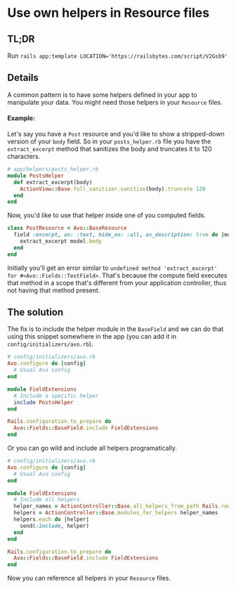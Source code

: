 # Use own helpers in Resource files

## TL;DR

Run `rails app:template LOCATION='https://railsbytes.com/script/V2Gsb9'`

## Details

A common pattern is to have some helpers defined in your app to manipulate your data. You might need those helpers in your `Resource` files.

#### Example:

Let's say you have a `Post` resource and you'd like to show a stripped-down version of your `body` field. So in your `posts_helper.rb` file you have the `extract_excerpt` method that sanitizes the body and truncates it to 120 characters.

```ruby
# app/helpers/posts_helper.rb
module PostsHelper
  def extract_excerpt(body)
    ActionView::Base.full_sanitizer.sanitize(body).truncate 120
  end
end
```

Now, you'd like to use that helper inside one of you computed fields.

```ruby
class PostResource < Avo::BaseResource
  field :excerpt, as: :text, hide_on: :all, as_description: true do |model|
    extract_excerpt model.body
  end
end
```

Initially you'll get an error similar to `undefined method 'extract_excerpt' for #<Avo::Fields::TextField>`. That's because the compute field executes that method in a scope that's different from your application controller, thus not having that method present.

## The solution

The fix is to include the helper module in the `BaseField` and we can do that using this snippet somewhere in the app (you can add it in `config/initializers/avo.rb`).

```ruby
# config/initializers/avo.rb
Avo.configure do |config|
  # Usual Avo config
end

module FieldExtensions
  # Include a specific helper
  include PostsHelper
end

Rails.configuration.to_prepare do
  Avo::Fields::BaseField.include FieldExtensions
end
```

Or you can go wild and include all helpers programatically.

```ruby
# config/initializers/avo.rb
Avo.configure do |config|
  # Usual Avo config
end

module FieldExtensions
  # Include all helpers
  helper_names = ActionController::Base.all_helpers_from_path Rails.root.join("app", "helpers")
  helpers = ActionController::Base.modules_for_helpers helper_names
  helpers.each do |helper|
    send(:include, helper)
  end
end

Rails.configuration.to_prepare do
  Avo::Fields::BaseField.include FieldExtensions
end
```

Now you can reference all helpers in your `Resource` files.
